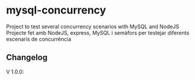 # mysql-concurrency

Project to test several concurrency scenarios with MySQL and NodeJS
Projecte fet amb NodeJS, express, MySQL i semàfors per testejar diferents escenaris de concurrència

## Changelog

V 1.0.0:
